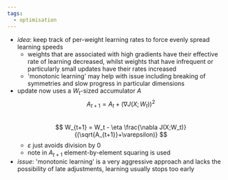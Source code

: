 ```yaml
---
tags:
  - optimisation
---
```


- *idea*: keep track of per-weight learning rates to force evenly spread learning speeds 
	- weights that are associated with high gradients have their effective rate of learning decreased, whilst weights that have infrequent or particularly small updates have their rates increased
	- 'monotonic learning' may help with issue including breaking of symmetries and slow progress in particular dimensions
- update now uses a $W_t$-sized accumulator $A$
$$
A_{t+1} = A_t + (\nabla J(X; W_t))^2
$$	
$$
W_{t+1} = W_t - \eta \frac{\nabla J(X;W_t)}{(\sqrt{A_{t+1}}+\varepsilon)}
$$
	- $\varepsilon$ just avoids division by 0
	- note in $A_{t+1}$ element-by-element squaring is used
- *issue*: 'monotonic learning' is a very aggressive approach and lacks the possibility of late adjustments, learning usually stops too early